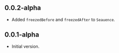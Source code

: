 ## 0.0.2-alpha

* Added `freezedBefore` and `freezedAfter` to `Seauence`.

## 0.0.1-alpha

* Initial version.
